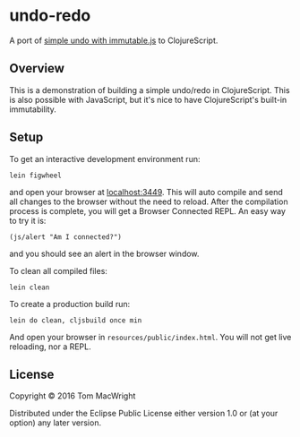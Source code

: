# undo-redo

A port of [simple undo with immutable.js](http://www.macwright.org/2015/05/18/practical-undo.html) to ClojureScript.

## Overview

This is a demonstration of building a simple undo/redo in ClojureScript. This
is also possible with JavaScript, but it's nice to have ClojureScript's
built-in immutability.

## Setup

To get an interactive development environment run:

    lein figwheel

and open your browser at [localhost:3449](http://localhost:3449/).
This will auto compile and send all changes to the browser without the
need to reload. After the compilation process is complete, you will
get a Browser Connected REPL. An easy way to try it is:

    (js/alert "Am I connected?")

and you should see an alert in the browser window.

To clean all compiled files:

    lein clean

To create a production build run:

    lein do clean, cljsbuild once min

And open your browser in `resources/public/index.html`. You will not
get live reloading, nor a REPL. 

## License

Copyright © 2016 Tom MacWright

Distributed under the Eclipse Public License either version 1.0 or (at your option) any later version.

